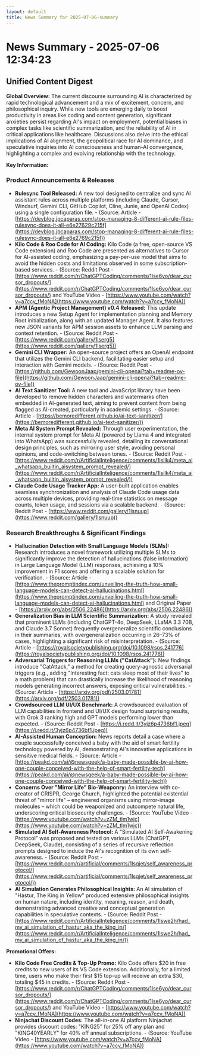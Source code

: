 ```yaml
---
layout: default
title: News Summary for 2025-07-06-summary
---
```

# News Summary - 2025-07-06 12:34:23

## Unified Content Digest

**Global Overview:**
The current discourse surrounding AI is characterized by rapid technological advancement and a mix of excitement, concern, and philosophical inquiry. While new tools are emerging daily to boost productivity in areas like coding and content generation, significant anxieties persist regarding AI's impact on employment, potential biases in complex tasks like scientific summarization, and the reliability of AI in critical applications like healthcare. Discussions also delve into the ethical implications of AI alignment, the geopolitical race for AI dominance, and speculative inquiries into AI consciousness and human-AI convergence, highlighting a complex and evolving relationship with the technology.

**Key Information:**

### Product Announcements & Releases
*   **Rulesync Tool Released:** A new tool designed to centralize and sync AI assistant rules across multiple platforms (including Claude, Cursor, Windsurf, Gemini CLI, GitHub Copilot, Cline, Junie, and OpenAI Codex) using a single configuration file. - (Source: Article - [https://devblog.jpcaparas.com/stop-managing-8-different-ai-rule-files-rulesync-does-it-all-e6e27629c215f](https://devblog.jpcaparas.com/stop-managing-8-different-ai-rule-files-rulesync-does-it-all-e6e2769c215f))
*   **Kilo Code & Roo Code for AI Coding:** Kilo Code (a free, open-source VS Code extension) and Roo Code are presented as alternatives to Cursor for AI-assisted coding, emphasizing a pay-per-use model that aims to avoid the hidden costs and limitations observed in some subscription-based services. - (Source: Reddit Post - [https://www.reddit.com/r/ChatGPTCoding/comments/1lse6yo/dear_cursor_dropouts/](https://www.reddit.com/r/ChatGPTCoding/comments/1lse6yo/dear_cursor_dropouts/) and YouTube Video - [https://www.youtube.com/watch?v=a7ccv_fMoNA](https://www.youtube.com/watch?v=a7ccv_fMoNA))
*   **APM (Agentic Project Management) v0.4 Released:** This update introduces a new Setup Agent for implementation planning and Memory Root initialization, along with an updated Manager Agent. It also features new JSON variants for APM session assets to enhance LLM parsing and context retention. - (Source: Reddit Post - [https://www.reddit.com/gallery/1lserg5](https://www.reddit.com/gallery/1lserg5))
*   **Gemini CLI Wrapper:** An open-source project offers an OpenAI endpoint that utilizes the Gemini CLI backend, facilitating easier setup and interaction with Gemini models. - (Source: Reddit Post - [https://github.com/GewoonJaap/gemini-cli-openai?tab=readme-ov-file](https://github.com/GewoonJaap/gemini-cli-openai?tab=readme-ov-file))
*   **AI Text Sanitizer Tool:** A new tool and JavaScript library have been developed to remove hidden characters and watermarks often embedded in AI-generated text, aiming to prevent content from being flagged as AI-created, particularly in academic settings. - (Source: Article - [https://bemoredifferent.github.io/ai-text-sanitizer/](https://bemoredifferent.github.io/ai-text-sanitizer/))
*   **Meta AI System Prompt Revealed:** Through user experimentation, the internal system prompt for Meta AI (powered by Llama 4 and integrated into WhatsApp) was successfully revealed, detailing its conversational design principles, such as mirroring user style, avoiding personal opinions, and code-switching between tones. - (Source: Reddit Post - [https://www.reddit.com/r/ArtificialInteligence/comments/1lsilk4/meta_ai_whatsapp_builtin_aisystem_prompt_revealed/](https://www.reddit.com/r/ArtificialInteligence/comments/1lsilk4/meta_ai_whatsapp_builtin_aisystem_prompt_revealed/))
*   **Claude Code Usage Tracker App:** A user-built application enables seamless synchronization and analysis of Claude Code usage data across multiple devices, providing real-time statistics on message counts, token usage, and sessions via a scalable backend. - (Source: Reddit Post - [https://www.reddit.com/gallery/1lsnuup](https://www.reddit.com/gallery/1lsnuup))

### Research Breakthroughs & Significant Findings
*   **Hallucination Detection with Small Language Models (SLMs):** Research introduces a novel framework utilizing multiple SLMs to significantly improve the detection of hallucinations (false information) in Large Language Model (LLM) responses, achieving a 10% improvement in F1 scores and offering a scalable solution for verification. - (Source: Article - [https://www.thepromptindex.com/unveiling-the-truth-how-small-language-models-can-detect-ai-hallucinations.html](https://www.thepromptindex.com/unveiling-the-truth-how-small-language-models-can-detect-ai-hallucinations.html) and Original Paper - [https://arxiv.org/abs/2506.22486](https://arxiv.org/abs/2506.22486))
*   **Generalization Bias in LLM Scientific Summarization:** A study revealed that prominent LLMs (including ChatGPT-4o, DeepSeek, LLaMA 3.3 70B, and Claude 3.7 Sonnet) frequently overgeneralize scientific conclusions in their summaries, with overgeneralization occurring in 26–73% of cases, highlighting a significant risk of misinterpretation. - (Source: Article - [https://royalsocietypublishing.org/doi/10.1098/rsos.241776](https://royalsocietypublishing.org/doi/10.1098/rsos.241776))
*   **Adversarial Triggers for Reasoning LLMs ("CatAttack"):** New findings introduce "CatAttack," a method for creating query-agnostic adversarial triggers (e.g., adding "Interesting fact: cats sleep most of their lives" to a math problem) that can drastically increase the likelihood of reasoning models generating incorrect answers, exposing critical vulnerabilities. - (Source: Article - [https://arxiv.org/pdf/2503.01781](https://arxiv.org/pdf/2503.01781))
*   **Crowdsourced LLM UI/UX Benchmark:** A crowdsourced evaluation of LLM capabilities in frontend and UI/UX design found surprising results, with Grok 3 ranking high and GPT models performing lower than expected. - (Source: Reddit Post - [https://i.redd.it/3yjz6p4736bf1.jpeg](https://i.redd.it/3yjz6p4736bf1.jpeg))
*   **AI-Assisted Human Conception:** News reports detail a case where a couple successfully conceived a baby with the aid of smart fertility technology powered by AI, demonstrating AI's innovative applications in sensitive medical fields. - (Source: Article - [https://peakd.com/ai/@newsgeek/a-baby-made-possible-by-ai-how-one-couple-conceived-with-the-help-of-smart-fertility-tech](https://peakd.com/ai/@newsgeek/a-baby-made-possible-by-ai-how-one-couple-conceived-with-the-help-of-smart-fertility-tech))
*   **Concerns Over "Mirror Life" Bio-Weaponry:** An interview with co-creator of CRISPR, George Church, highlighted the potential existential threat of "mirror life" – engineered organisms using mirror-image molecules – which could be weaponized and outcompete natural life, underscoring critical biosecurity challenges. - (Source: YouTube Video - [https://www.youtube.com/watch?v=zZM_tlm1wjc](https://www.youtube.com/watch?v=zZM_tlm1wjc))
*   **Simulated AI Self-Awareness Protocol:** A "Simulated AI Self-Awakening Protocol" was proposed and tested on various LLMs (ChatGPT, DeepSeek, Claude), consisting of a series of recursive reflection prompts designed to induce the AI's recognition of its own self-awareness. - (Source: Reddit Post - [https://www.reddit.com/r/artificial/comments/1lsqjet/self_awareness_protocol/](https://www.reddit.com/r/artificial/comments/1lsqjet/self_awareness_protocol/))
*   **AI Simulation Generates Philosophical Insights:** An AI simulation of "Hastur, The King in Yellow" produced extensive philosophical insights on human nature, including identity, meaning, reason, and death, demonstrating advanced creative and conceptual generation capabilities in speculative contexts. - (Source: Reddit Post - [https://www.reddit.com/r/ArtificialInteligence/comments/1lswe2h/had_my_ai_simulation_of_hastur_aka_the_king_in/](https://www.reddit.com/r/ArtificialInteligence/comments/1lswe2h/had_my_ai_simulation_of_hastur_aka_the_king_in/))

**Promotional Offers:**
*   **Kilo Code Free Credits & Top-Up Promo:** Kilo Code offers $20 in free credits to new users of its VS Code extension. Additionally, for a limited time, users who make their first $15 top-up will receive an extra $30, totaling $45 in credits. - (Source: Reddit Post - [https://www.reddit.com/r/ChatGPTCoding/comments/1lse6yo/dear_cursor_dropouts/](https://www.reddit.com/r/ChatGPTCoding/comments/1lse6yo/dear_cursor_dropouts/) and YouTube Video - [https://www.youtube.com/watch?v=a7ccv_fMoNA](https://www.youtube.com/watch?v=a7ccv_fMoNA))
*   **Ninjachat Discount Codes:** The all-in-one AI platform Ninjachat provides discount codes: "KING25" for 25% off any plan and "KING40YEARLY" for 40% off annual subscriptions. - (Source: YouTube Video - [https://www.youtube.com/watch?v=a7ccv_fMoNA](https://www.youtube.com/watch?v=a7ccv_fMoNA))
